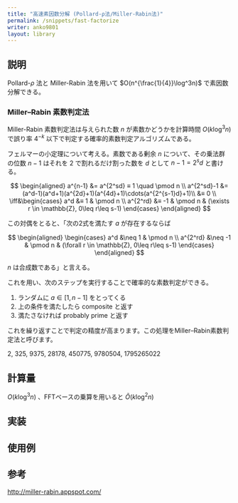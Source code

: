 ```yaml
---
title: "高速素因数分解 (Pollard-ρ法/Miller-Rabin法)"
permalink: /snippets/fast-factorize
writer: anko9801
layout: library
---
```


## 説明

Pollard-$\rho$ 法と Miller-Rabin 法を用いて $O(n^{\frac{1}{4}}\log^3n)$ で素因数分解できる。

### Miller–Rabin 素数判定法

Miller-Rabin 素数判定法は与えられた数 $n$ が素数かどうかを計算時間 $O(k\log^3 n)$ で誤り率 $4^{-k}$ 以下で判定する確率的素数判定アルゴリズムである。

フェルマーの小定理について考える。素数である剰余 $n$ について、その乗法群の位数 $n-1$ はそれを $2$ で割れるだけ割った数を $d$ として $n-1 = 2^sd$ と書ける。

$$
\begin{aligned}
a^{n-1} &= a^{2^sd} ≡ 1 \quad \pmod n \\
a^{2^sd}-1 &= (a^d-1)(a^d+1)(a^{2d}+1)(a^{4d}+1)\cdots(a^{2^{s-1}d}+1)\\
&≡ 0 \\
\iff&\begin{cases}
a^d &≡ 1 & \pmod n \\
a^{2^rd} &≡ -1 & \pmod n & (\exists r \in \mathbb{Z}, 0\leq r\leq s-1)
\end{cases}
\end{aligned}
$$

この対偶をとると、「次の2式を満たす $a$ が存在するならば

$$
\begin{aligned}
\begin{cases}
a^d &\neq 1 & \pmod n \\
a^{2^rd} &\neq -1 & \pmod n & (\forall r \in \mathbb{Z}, 0\leq r\leq s-1)
\end{cases}
\end{aligned}
$$

$n$ は合成数である」と言える。

これを用い、次のステップを実行することで確率的な素数判定ができる。

1. ランダムに $a \in [1, n-1]$ をとってくる
2. 上の条件を満たしたら composite と返す
3. 満たさなければ probably prime と返す

これを繰り返すことで判定の精度が高まります。この処理をMiller–Rabin素数判定法と呼びます。

2, 325, 9375, 28178, 450775, 9780504, 1795265022

## 計算量

$O(k\log^3 n)$ 、FFTベースの乗算を用いると $Õ(k\log^2 n)$

## 実装

## 使用例

## 参考
http://miller-rabin.appspot.com/
